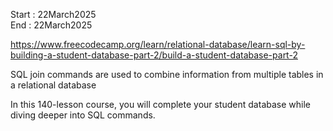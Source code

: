 Start : 22March2025 </br>
End : 22March2025 </br>

https://www.freecodecamp.org/learn/relational-database/learn-sql-by-building-a-student-database-part-2/build-a-student-database-part-2

SQL join commands are used to combine information from multiple tables in a relational database

In this 140-lesson course, you will complete your student database while diving deeper into SQL commands.
